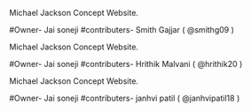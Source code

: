 Michael Jackson Concept Website. 

#Owner- 
  Jai soneji
#contributers-
  Smith Gajjar ( @smithg09 ) 
  
  
Michael Jackson Concept Website. 

#Owner- 
  Jai soneji
#contributers-
 Hrithik Malvani ( @hrithik20 ) 
  

 Michael Jackson Concept Website. 

#Owner- 
  Jai soneji
#contributers-
 janhvi patil ( @janhvipatil18 )  
  
